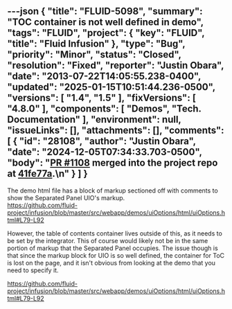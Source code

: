 ---json
{
  "title": "FLUID-5098",
  "summary": "TOC container is not well defined in demo",
  "tags": "FLUID",
  "project": {
    "key": "FLUID",
    "title": "Fluid Infusion"
  },
  "type": "Bug",
  "priority": "Minor",
  "status": "Closed",
  "resolution": "Fixed",
  "reporter": "Justin Obara",
  "date": "2013-07-22T14:05:55.238-0400",
  "updated": "2025-01-15T10:51:44.236-0500",
  "versions": [
    "1.4",
    "1.5"
  ],
  "fixVersions": [
    "4.8.0"
  ],
  "components": [
    "Demos",
    "Tech. Documentation"
  ],
  "environment": null,
  "issueLinks": [],
  "attachments": [],
  "comments": [
    {
      "id": "28108",
      "author": "Justin Obara",
      "date": "2024-12-05T07:34:33.703-0500",
      "body": "[PR #1108](https://github.com/fluid-project/infusion/pull/1108) merged into the project repo at [41fe77a](https://github.com/fluid-project/infusion/commit/41fe77a54f2c86008d877426269d7a7e62580c25).\n"
    }
  ]
}
---
The demo html file has a block of markup sectioned off with comments to show the Separated Panel UIO's markup. \
<https://github.com/fluid-project/infusion/blob/master/src/webapp/demos/uiOptions/html/uiOptions.html#L79-L92>

However, the table of contents container lives outside of this, as it needs to be set by the integrator. This of course would likely not be in the same portion of markup that the Separated Panel occupies. The issue though is that since the markup block for UIO is so well defined, the container for ToC is lost on the page, and it isn't obvious from looking at the demo that you need to specify it.

<https://github.com/fluid-project/infusion/blob/master/src/webapp/demos/uiOptions/html/uiOptions.html#L79-L92>

        